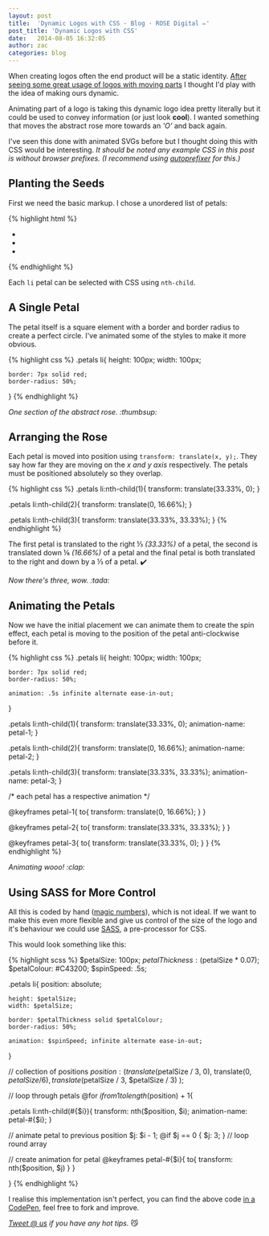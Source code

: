 ```yaml
---
layout: post
title:  'Dynamic Logos with CSS - Blog · ROSE Digital ✏'
post_title: 'Dynamic Logos with CSS'
date:   2014-08-05 16:32:05
author: zac
categories: blog
---
```


When creating logos often the end product will be a static identity. [After seeing some great usage of logos with moving parts](http://www.hexanine.com/zeroside/the-future-is-fluid-inside-dynamic-logos/) I thought I'd play with the idea of making ours dynamic.

Animating part of a logo is taking this dynamic logo idea pretty literally but it could be used to convey information (or just look **cool**). I wanted something that moves the abstract rose more towards an _'O'_ and back again.

I've seen this done with animated SVGs before but I thought doing this with CSS would be interesting. _It should be noted any example CSS in this post is without browser prefixes. (I recommend using [autoprefixer](https://github.com/ai/autoprefixer) for this.)_

## Planting the Seeds

First we need the basic markup. I chose a unordered list of petals:

{% highlight html %}
<ul class="petals">
	<li></li>
	<li></li>
	<li></li>
</ul>
{% endhighlight %}

Each `li` petal can be selected with CSS using `nth-child`.

## A Single Petal

The petal itself is a square element with a border and border radius to create a perfect circle. I've animated some of the styles to make it more obvious.

{% highlight css %}
.petals li{
	height: 100px;
	width: 100px;

	border: 7px solid red;
	border-radius: 50%;
}
{% endhighlight %}

<!-- We're using Jekyll and HTML doesn't render very well amongst Markdown hence the unusual classes -->
<div class="code-result">		<div class="example-petal--1"></div>		</div>
<em class="caption">One section of the abstract rose. :thumbsup:</em>

## Arranging the Rose

Each petal is moved into position using `transform: translate(x, y);`. They say how far they are moving on the _x and y axis_ respectively. The petals must be positioned absolutely so they overlap.

{% highlight css %}
.petals li:nth-child(1){
	transform: translate(33.33%, 0);
}

.petals li:nth-child(2){
	transform: translate(0, 16.66%);
}

.petals li:nth-child(3){
	transform: translate(33.33%, 33.33%);
}
{% endhighlight %}

The first petal is translated to the right &frac13; _(33.33%)_ of a petal, the second is translated down &frac16; _(16.66%)_ of a petal and the final petal is both translated to the right and down by a &frac13; of a petal. :heavy_check_mark:

<!-- We're using Jekyll and HTML doesn't render very well amongst Markdown hence the unusual classes -->
<div class="code-result">		<div class="example-petals">	<div class="example-petal--2-1"></div>	<div class="example-petal--2-2"></div>	<div class="example-petal--2-3"></div>	</div>		</div>
<em class="caption">Now there's three, wow. :tada:</em>

## Animating the Petals

Now we have the initial placement we can animate them to create the spin effect, each petal is moving to the position of the petal anti-clockwise before it.

{% highlight css %}
.petals li{
	height: 100px;
	width: 100px;

	border: 7px solid red;
	border-radius: 50%;
	
	animation: .5s infinite alternate ease-in-out;
}

.petals li:nth-child(1){
	transform: translate(33.33%, 0);
	animation-name: petal-1;
}

.petals li:nth-child(2){
	transform: translate(0, 16.66%);
	animation-name: petal-2;
}

.petals li:nth-child(3){
	transform: translate(33.33%, 33.33%);
	animation-name: petal-3;
}
	
/* each petal has a respective animation */

@keyframes petal-1{
	to{ transform: translate(0, 16.66%); }
}

@keyframes petal-2{
	to{ transform: translate(33.33%, 33.33%); }
}

@keyframes petal-3{
	to{ transform: translate(33.33%, 0); }
}
{% endhighlight %}

<!-- We're using Jekyll and HTML doesn't render very well amongst Markdown hence the unusual classes -->
<div class="code-result">		<div class="example-petals">	<div class="example-petal--3-1"></div>	<div class="example-petal--3-2"></div>	<div class="example-petal--3-3"></div>	</div>		</div>
<em class="caption">Animating wooo! :clap:</em>

## Using SASS for More Control

All this is coded by hand ([magic numbers](http://csswizardry.com/2012/11/code-smells-in-css/)), which is not ideal. If we want to make this even more flexible and give us control of the size of the logo and it's behaviour we could use [SASS](http://sass-lang.com/), a pre-processor for CSS.

This would look something like this:

{% highlight scss %}
$petalSize: 100px;
$petalThickness: ($petalSize * 0.07);
$petalColour: #C43200;
$spinSpeed: .5s;

.petals li{
    position: absolute;
  
    height: $petalSize;
    width: $petalSize;

    border: $petalThickness solid $petalColour;
    border-radius: 50%;
  
    animation: $spinSpeed; infinite alternate ease-in-out;
}

// collection of positions
$position:(
    translate($petalSize / 3, 0),
    translate(0, $petalSize / 6),
    translate($petalSize / 3, $petalSize / 3)
  );

// loop through petals
@for $i from 1 to length($position) + 1{
  
  .petals li:nth-child(#{$i}){
    transform: nth($position, $i);
    animation-name: petal-#{$i};
  }

  // animate petal to previous position
  $j: $i - 1;
  @if $j == 0 { $j: 3; } // loop round array

  // create animation for petal
  @keyframes petal-#{$i}{ to{ transform: nth($position, $j) } }

}
{% endhighlight %}

I realise this implementation isn't perfect, you can find the above code [in a CodePen](http://codepen.io/zaccolley/pen/ApEiF), feel free to fork and improve.

_[Tweet @ us](http://twitter.com/rosedgtl) if you have any hot tips._ :smirk_cat: